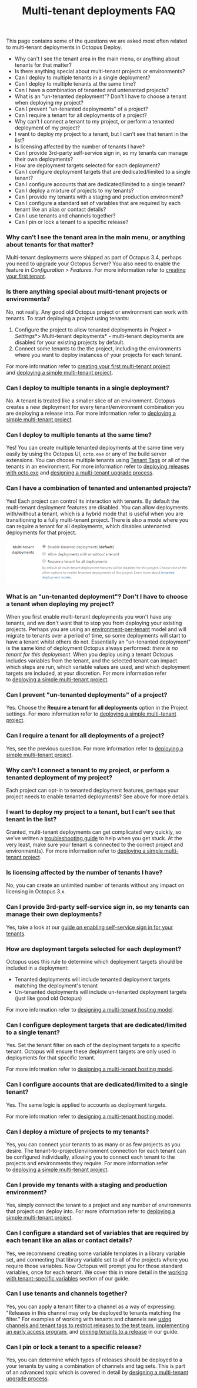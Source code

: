 ﻿---
title: Multi-tenant deployments FAQ
position: 1
---


This page contains some of the questions we are asked most often related to multi-tenant deployments in Octopus Deploy.


- Why can't I see the tenant area in the main menu, or anything about tenants for that matter?
- Is there anything special about multi-tenant projects or environments?
- Can I deploy to multiple tenants in a single deployment?
- Can I deploy to multiple tenants at the same time?
- Can I have a combination of tenanted and untenanted projects?
- What is an "un-tenanted deployment"? Don't I have to choose a tenant when deploying my project?
- Can I prevent "un-tenanted deployments" of a project?
- Can I require a tenant for all deployments of a project?
- Why can't I connect a tenant to my project, or perform a tenanted deployment of my project?
- I want to deploy my project to a tenant, but I can't see that tenant in the list?
- Is licensing affected by the number of tenants I have?
- Can I provide 3rd-party self-service sign in, so my tenants can manage their own deployments?
- How are deployment targets selected for each deployment?
- Can I configure deployment targets that are dedicated/limited to a single tenant?
- Can I configure accounts that are dedicated/limited to a single tenant?
- Can I deploy a mixture of projects to my tenants?
- Can I provide my tenants with a staging and production environment?
- Can I configure a standard set of variables that are required by each tenant like an alias or contact details?
- Can I use tenants and channels together?
- Can I pin or lock a tenant to a specific release?

### Why can't I see the tenant area in the main menu, or anything about tenants for that matter?


Multi-tenant deployments were shipped as part of Octopus 3.4, perhaps you need to upgrade your Octopus Server? You also need to enable the feature in *Configuration > Features*. For more information refer to [creating your first tenant](/docs/home/guides/multi-tenant-deployments/multi-tenant-deployment-guide/creating-your-first-tenant.md).

### Is there anything special about multi-tenant projects or environments?


No, not really. Any good old Octopus project or environment can work with tenants. To start deploying a project using tenants:

1. Configure the project to allow tenanted deployments in *Project > Settings**> Multi-tenant deployments* - multi-tenant deployments are disabled for your existing projects by default.
2. Connect some tenants to the the project, including the environments where you want to deploy instances of your projects for each tenant.



For more information refer to [creating your first multi-tenant project](/docs/home/guides/multi-tenant-deployments/multi-tenant-deployment-guide/creating-your-first-multi-tenant-project.md) and [deploying a simple multi-tenant project](/docs/home/guides/multi-tenant-deployments/multi-tenant-deployment-guide/deploying-a-simple-multi-tenant-project.md).

### Can I deploy to multiple tenants in a single deployment?


No. A tenant is treated like a smaller slice of an environment. Octopus creates a new deployment for every tenant/environment combination you are deploying a release into. For more information refer to [deploying a simple multi-tenant project](/docs/home/guides/multi-tenant-deployments/multi-tenant-deployment-guide/deploying-a-simple-multi-tenant-project.md).

### Can I deploy to multiple tenants at the same time?


Yes! You can create multiple tenanted deployments at the same time very easily by using the Octopus UI, `octo.exe` or any of the build server extensions. You can choose multiple tenants using [Tenant Tags](/docs/home/key-concepts/tenants/tenant-tags.md) or all of the tenants in an environment. For more information refer to [deploying releases with octo.exe](/docs/home/api-and-integration/octo.exe-command-line/deploying-releases.md) and [designing a multi-tenant upgrade process](/docs/home/guides/multi-tenant-deployments/multi-tenant-deployment-guide/designing-a-multi-tenant-upgrade-process.md).

### Can I have a combination of tenanted and untenanted projects?


Yes! Each project can control its interaction with tenants. By default the multi-tenant deployment features are disabled. You can allow deployments with/without a tenant, which is a hybrid mode that is useful when you are transitioning to a fully multi-tenant project. There is also a mode where you can require a tenant for all deployments, which disables untenanted deployments for that project.


![](/docs/images/5669243/5865711.png)




### What is an "un-tenanted deployment"? Don't I have to choose a tenant when deploying my project?


When you first enable multi-tenant deployments you won't have any tenants, and we don't want that to stop you from deploying your existing projects. Perhaps you are using an [environment-per-tenant](/docs/home/guides/multi-tenant-deployments/multi-tenant-deployments-prior-to-octopus-3.4.md) model and will migrate to tenants over a period of time, so some deployments will start to have a tenant whilst others do not. Essentially an "un-tenanted deployment" is the same kind of deployment Octopus always performed: *there is no tenant for this deployment*. When you deploy using a tenant Octopus includes variables from the tenant, and the selected tenant can impact which steps are run, which variable values are used, and which deployment targets are included, at your discretion. For more information refer to [deploying a simple multi-tenant project](/docs/home/guides/multi-tenant-deployments/multi-tenant-deployment-guide/deploying-a-simple-multi-tenant-project.md).

### Can I prevent "un-tenanted deployments" of a project?


Yes. Choose the **Require a tenant for all deployments** option in the Project settings. For more information refer to [deploying a simple multi-tenant project](/docs/home/guides/multi-tenant-deployments/multi-tenant-deployment-guide/deploying-a-simple-multi-tenant-project.md).

### Can I require a tenant for all deployments of a project?


Yes, see the previous question. For more information refer to [deploying a simple multi-tenant project](/docs/home/guides/multi-tenant-deployments/multi-tenant-deployment-guide/deploying-a-simple-multi-tenant-project.md).

### Why can't I connect a tenant to my project, or perform a tenanted deployment of my project?


Each project can opt-in to tenanted deployment features, perhaps your project needs to enable tenanted deployments? See above for more details.

### I want to deploy my project to a tenant, but I can't see that tenant in the list?


Granted, multi-tenant deployments can get complicated very quickly, so we've written a [troubleshooting guide](/docs/home/guides/multi-tenant-deployments/troubleshooting-multi-tenant-deployments.md) to help when you get stuck. At the very least, make sure your tenant is connected to the correct project and environment(s). For more information refer to [deploying a simple multi-tenant project](/docs/home/guides/multi-tenant-deployments/multi-tenant-deployment-guide/deploying-a-simple-multi-tenant-project.md).

### Is licensing affected by the number of tenants I have?


No, you can create an unlimited number of tenants without any impact on licensing in Octopus 3.x.

### Can I provide 3rd-party self-service sign in, so my tenants can manage their own deployments?


Yes, take a look at our [guide on enabling self-service sign in for your tenants](/docs/home/guides/multi-tenant-deployments/multi-tenant-deployment-guide/multi-tenant-roles-and-security.md).

### How are deployment targets selected for each deployment?  


Octopus uses this rule to determine which deployment targets should be included in a deployment:

- Tenanted deployments will include tenanted deployment targets matching the deployment's tenant
- Un-tenanted deployments will include un-tenanted deployment targets (just like good old Octopus)



For more information refer to [designing a multi-tenant hosting model](/docs/home/guides/multi-tenant-deployments/multi-tenant-deployment-guide/designing-a-multi-tenant-hosting-model.md).

### Can I configure deployment targets that are dedicated/limited to a single tenant?


Yes. Set the tenant filter on each of the deployment targets to a specific tenant. Octopus will ensure these deployment targets are only used in deployments for that specific tenant.


For more information refer to [designing a multi-tenant hosting model](/docs/home/guides/multi-tenant-deployments/multi-tenant-deployment-guide/designing-a-multi-tenant-hosting-model.md).

### Can I configure accounts that are dedicated/limited to a single tenant?


Yes. The same logic is applied to accounts as deployment targets.


For more information refer to [designing a multi-tenant hosting model](/docs/home/guides/multi-tenant-deployments/multi-tenant-deployment-guide/designing-a-multi-tenant-hosting-model.md).

### Can I deploy a mixture of projects to my tenants?


Yes, you can connect your tenants to as many or as few projects as you desire. The tenant-to-project/environment connection for each tenant can be configured individually, allowing you to connect each tenant to the projects and environments they require. For more information refer to [deploying a simple multi-tenant project](/docs/home/guides/multi-tenant-deployments/multi-tenant-deployment-guide/deploying-a-simple-multi-tenant-project.md).

### Can I provide my tenants with a staging and production environment?


Yes, simply connect the tenant to a project and any number of environments that project can deploy into. For more information refer to [deploying a simple multi-tenant project](/docs/home/guides/multi-tenant-deployments/multi-tenant-deployment-guide/deploying-a-simple-multi-tenant-project.md).

### Can I configure a standard set of variables that are required by each tenant like an alias or contact details?


Yes, we recommend creating some variable templates in a library variable set, and connecting that library variable set to all of the projects where you require those variables. Now Octopus will prompt you for those standard variables, once for each tenant. We cover this in more detail in the [working with tenant-specific variables](/docs/home/guides/multi-tenant-deployments/multi-tenant-deployment-guide/working-with-tenant-specific-variables.md) section of our guide.

### Can I use tenants and channels together?


Yes, you can apply a tenant filter to a channel as a way of expressing: "Releases in this channel may only be deployed to tenants matching the filter." For examples of working with tenants and channels see [using channels and tenant tags to restrict releases to the test team](/docs/home/guides/multi-tenant-deployments/multi-tenant-deployment-guide/designing-a-multi-tenant-upgrade-process.md), [implementing an early access program](/docs/home/guides/multi-tenant-deployments/multi-tenant-deployment-guide/designing-a-multi-tenant-upgrade-process.md), and [pinning tenants to a release](/docs/home/guides/multi-tenant-deployments/multi-tenant-deployment-guide/designing-a-multi-tenant-upgrade-process.md) in our guide.

### Can I pin or lock a tenant to a specific release?


Yes, you can determine which types of releases should be deployed to a your tenants by using a combination of channels and tag sets. This is part of an advanced topic which is covered in detail by [designing a multi-tenant upgrade process](/docs/home/guides/multi-tenant-deployments/multi-tenant-deployment-guide/designing-a-multi-tenant-upgrade-process.md).
